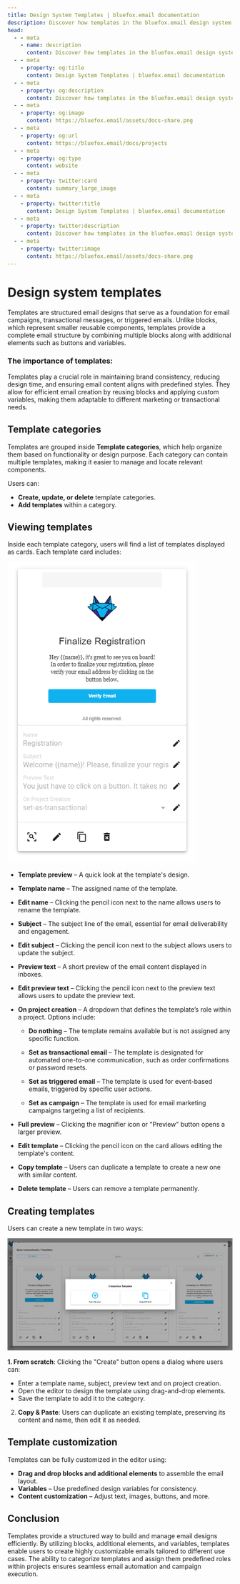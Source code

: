 ```yaml
---
title: Design System Templates | bluefox.email documentation
description: Discover how templates in the bluefox.email design system help you build structured, reusable email layouts. Combine blocks, define subjects, preview text, and set template behaviors to streamline email creation and project consistency.
head:
  - - meta
    - name: description
      content: Discover how templates in the bluefox.email design system help you build structured, reusable email layouts. Combine blocks, define subjects, preview text, and set template behaviors to streamline email creation and project consistency.
  - - meta
    - property: og:title
      content: Design System Templates | bluefox.email documentation
  - - meta
    - property: og:description
      content: Discover how templates in the bluefox.email design system help you build structured, reusable email layouts. Combine blocks, define subjects, preview text, and set template behaviors to streamline email creation and project consistency.
  - - meta
    - property: og:image
      content: https://bluefox.email/assets/docs-share.png
  - - meta
    - property: og:url
      content: https://bluefox.email/docs/projects
  - - meta
    - property: og:type
      content: website
  - - meta
    - property: twitter:card
      content: summary_large_image
  - - meta
    - property: twitter:title
      content: Design System Templates | bluefox.email documentation
  - - meta
    - property: twitter:description
      content: Discover how templates in the bluefox.email design system help you build structured, reusable email layouts. Combine blocks, define subjects, preview text, and set template behaviors to streamline email creation and project consistency.
  - - meta
    - property: twitter:image
      content: https://bluefox.email/assets/docs-share.png
---
```



# Design system templates

Templates are structured email designs that serve as a foundation for email campaigns, transactional messages, or triggered emails. Unlike blocks, which represent smaller reusable components, templates provide a complete email structure by combining multiple blocks along with additional elements such as buttons and variables.

### **The importance of templates**:

Templates play a crucial role in maintaining brand consistency, reducing design time, and ensuring email content aligns with predefined styles. They allow for efficient email creation by reusing blocks and applying custom variables, making them adaptable to different marketing or transactional needs.

## Template categories

Templates are grouped inside **Template categories**, which help organize them based on functionality or design purpose. Each category can contain multiple templates, making it easier to manage and locate relevant components.

Users can:

- **Create, update, or delete** template categories.
- **Add templates** within a category.

## Viewing templates

Inside each template category, users will find a list of templates displayed as cards. Each template card includes:

![A screenshot of the design system template card.](./design-system-template-card.webp)

- **Template preview** – A quick look at the template's design.
- **Template name** – The assigned name of the template.

- **Edit name** – Clicking the pencil icon next to the name allows users to rename the template.

- **Subject** – The subject line of the email, essential for email deliverability and engagement.

- **Edit subject** – Clicking the pencil icon next to the subject allows users to update the subject.

- **Preview text** – A short preview of the email content displayed in inboxes.

- **Edit preview text** – Clicking the pencil icon next to the preview text allows users to update the preview text.

- **On project creation** – A dropdown that defines the template’s role within a project. Options include:

    - **Do nothing** – The template remains available but is not assigned any specific function.

    - **Set as transactional email** – The template is designated for automated one-to-one communication, such as order confirmations or password resets.

    - **Set as triggered email** – The template is used for event-based emails, triggered by specific user actions.

    - **Set as campaign** – The template is used for email marketing campaigns targeting a list of recipients.

- **Full preview** – Clicking the magnifier icon or "Preview" button opens a larger preview.
- **Edit template** – Clicking the pencil icon on the card allows editing the template's content.
- **Copy template** – Users can duplicate a template to create a new one with similar content.
- **Delete template** – Users can remove a template permanently.

## Creating templates

Users can create a new template in two ways:

![A screenshot of the design system create dialog card.](./design-system-template-create-dialog.webp)

**1. From scratch**: Clicking the "Create" button opens a dialog where users can:
- Enter a template name, subject, preview text and on project creation.
- Open the editor to design the template using drag-and-drop elements.
- Save the template to add it to the category.
2. **Copy & Paste**: Users can duplicate an existing template, preserving its content and name, then edit it as needed.


## Template customization

Templates can be fully customized in the editor using:

- **Drag and drop blocks and additional elements** to assemble the email layout.
- **Variables** – Use predefined design variables for consistency.
- **Content customization** – Adjust text, images, buttons, and more.

## Conclusion

Templates provide a structured way to build and manage email designs efficiently. By utilizing blocks, additional elements, and variables, templates enable users to create highly customizable emails tailored to different use cases. The ability to categorize templates and assign them predefined roles within projects ensures seamless email automation and campaign execution.